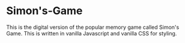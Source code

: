 # Simon's-Game
This is the digital version of the popular memory game called Simon's Game. This is written in vanilla Javascript and vanilla CSS for styling.
